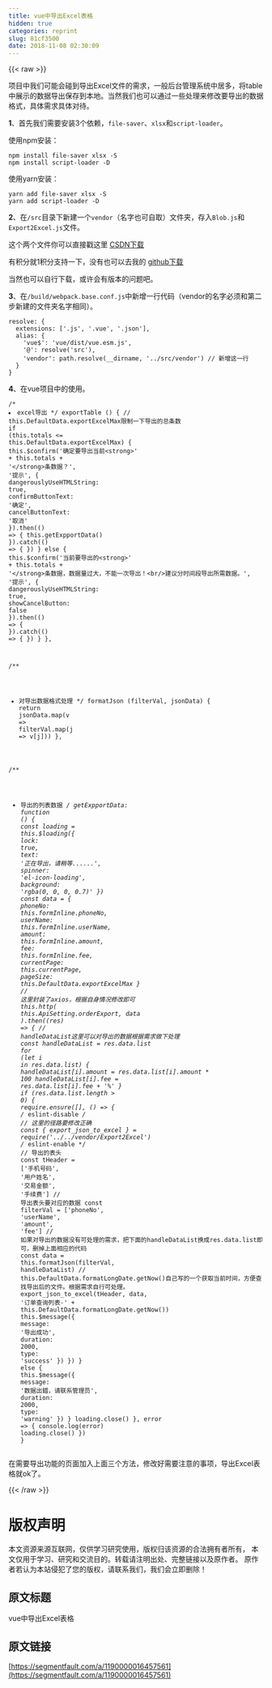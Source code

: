 ```yaml
---
title: vue中导出Excel表格
hidden: true
categories: reprint
slug: 81cf3500
date: 2018-11-08 02:30:09
---
```


{{< raw >}}
<p>&#x9879;&#x76EE;&#x4E2D;&#x6211;&#x4EEC;&#x53EF;&#x80FD;&#x4F1A;&#x78B0;&#x5230;&#x5BFC;&#x51FA;Excel&#x6587;&#x4EF6;&#x7684;&#x9700;&#x6C42;&#xFF0C;&#x4E00;&#x822C;&#x540E;&#x53F0;&#x7BA1;&#x7406;&#x7CFB;&#x7EDF;&#x4E2D;&#x5C45;&#x591A;&#xFF0C;&#x5C06;table&#x4E2D;&#x5C55;&#x793A;&#x7684;&#x6570;&#x636E;&#x5BFC;&#x51FA;&#x4FDD;&#x5B58;&#x5230;&#x672C;&#x5730;&#x3002;&#x5F53;&#x7136;&#x6211;&#x4EEC;&#x4E5F;&#x53EF;&#x4EE5;&#x901A;&#x8FC7;&#x4E00;&#x4E9B;&#x5904;&#x7406;&#x6765;&#x4FEE;&#x6539;&#x8981;&#x5BFC;&#x51FA;&#x7684;&#x6570;&#x636E;&#x683C;&#x5F0F;&#xFF0C;&#x5177;&#x4F53;&#x9700;&#x6C42;&#x5177;&#x4F53;&#x5BF9;&#x5F85;&#x3002;</p><p><strong>1</strong>&#x3001;&#x9996;&#x5148;&#x6211;&#x4EEC;&#x9700;&#x8981;&#x5B89;&#x88C5;3&#x4E2A;&#x4F9D;&#x8D56;&#xFF0C;<code>file-saver</code>&#x3001;<code>xlsx</code>&#x548C;<code>script-loader</code>&#x3002;</p><p>&#x4F7F;&#x7528;npm&#x5B89;&#x88C5;&#xFF1A;</p><div class="widget-codetool" style="display:none"><div class="widget-codetool--inner"><span class="selectCode code-tool" data-toggle="tooltip" data-placement="top" title="" data-original-title="&#x5168;&#x9009;"></span> <span type="button" class="copyCode code-tool" data-toggle="tooltip" data-placement="top" data-clipboard-text="npm install file-saver xlsx -S
npm install script-loader -D" title="" data-original-title="&#x590D;&#x5236;"></span> <span type="button" class="saveToNote code-tool" data-toggle="tooltip" data-placement="top" title="" data-original-title="&#x653E;&#x8FDB;&#x7B14;&#x8BB0;"></span></div></div><pre class="javascript hljs"><code class="js">npm install file-saver xlsx -S
npm install script-loader -D</code></pre><p>&#x4F7F;&#x7528;yarn&#x5B89;&#x88C5;&#xFF1A;</p><div class="widget-codetool" style="display:none"><div class="widget-codetool--inner"><span class="selectCode code-tool" data-toggle="tooltip" data-placement="top" title="" data-original-title="&#x5168;&#x9009;"></span> <span type="button" class="copyCode code-tool" data-toggle="tooltip" data-placement="top" data-clipboard-text="yarn add file-saver xlsx -S
yarn add script-loader -D" title="" data-original-title="&#x590D;&#x5236;"></span> <span type="button" class="saveToNote code-tool" data-toggle="tooltip" data-placement="top" title="" data-original-title="&#x653E;&#x8FDB;&#x7B14;&#x8BB0;"></span></div></div><pre class="javascript hljs"><code class="js">yarn add file-saver xlsx -S
yarn add script-loader -D</code></pre><p><strong>2</strong>&#x3001;&#x5728;<code>/src</code>&#x76EE;&#x5F55;&#x4E0B;&#x65B0;&#x5EFA;&#x4E00;&#x4E2A;<code>vendor</code>&#xFF08;&#x540D;&#x5B57;&#x4E5F;&#x53EF;&#x81EA;&#x53D6;&#xFF09;&#x6587;&#x4EF6;&#x5939;&#xFF0C;&#x5B58;&#x5165;<code>Blob.js</code>&#x548C;<code>Export2Excel.js</code>&#x6587;&#x4EF6;&#x3002;</p><p>&#x8FD9;&#x4E2A;&#x4E24;&#x4E2A;&#x6587;&#x4EF6;&#x4F60;&#x53EF;&#x4EE5;&#x76F4;&#x63A5;&#x6233;&#x8FD9;&#x91CC; <a href="https://download.csdn.net/download/qq_20097569/10675562" rel="nofollow noreferrer" target="_blank">CSDN&#x4E0B;&#x8F7D;</a></p><p>&#x6709;&#x79EF;&#x5206;&#x5C31;1&#x79EF;&#x5206;&#x652F;&#x6301;&#x4E00;&#x4E0B;&#xFF0C;&#x6CA1;&#x6709;&#x4E5F;&#x53EF;&#x4EE5;&#x53BB;&#x6211;&#x7684; <a href="https://download.csdn.net/download/qq_20097569/10675562" rel="nofollow noreferrer" target="_blank">github&#x4E0B;&#x8F7D;</a></p><p>&#x5F53;&#x7136;&#x4E5F;&#x53EF;&#x4EE5;&#x81EA;&#x884C;&#x4E0B;&#x8F7D;&#xFF0C;&#x6216;&#x8BB8;&#x4F1A;&#x6709;&#x7248;&#x672C;&#x7684;&#x95EE;&#x9898;&#x5427;&#x3002;</p><p><strong>3</strong>&#x3001;&#x5728;<code>/build/webpack.base.conf.js</code>&#x4E2D;&#x65B0;&#x589E;&#x4E00;&#x884C;&#x4EE3;&#x7801;&#xFF08;vendor&#x7684;&#x540D;&#x5B57;&#x5FC5;&#x987B;&#x548C;&#x7B2C;&#x4E8C;&#x6B65;&#x65B0;&#x5EFA;&#x7684;&#x6587;&#x4EF6;&#x5939;&#x540D;&#x5B57;&#x76F8;&#x540C;&#xFF09;&#x3002;</p><div class="widget-codetool" style="display:none"><div class="widget-codetool--inner"><span class="selectCode code-tool" data-toggle="tooltip" data-placement="top" title="" data-original-title="&#x5168;&#x9009;"></span> <span type="button" class="copyCode code-tool" data-toggle="tooltip" data-placement="top" data-clipboard-text="resolve: {
  extensions: [&apos;.js&apos;, &apos;.vue&apos;, &apos;.json&apos;],
  alias: {
    &apos;vue$&apos;: &apos;vue/dist/vue.esm.js&apos;,
    &apos;@&apos;: resolve(&apos;src&apos;),
    &apos;vendor&apos;: path.resolve(__dirname, &apos;../src/vendor&apos;) // &#x65B0;&#x589E;&#x8FD9;&#x4E00;&#x884C;
  }
}" title="" data-original-title="&#x590D;&#x5236;"></span> <span type="button" class="saveToNote code-tool" data-toggle="tooltip" data-placement="top" title="" data-original-title="&#x653E;&#x8FDB;&#x7B14;&#x8BB0;"></span></div></div><pre class="javascript hljs"><code class="js">resolve: {
  <span class="hljs-attr">extensions</span>: [<span class="hljs-string">&apos;.js&apos;</span>, <span class="hljs-string">&apos;.vue&apos;</span>, <span class="hljs-string">&apos;.json&apos;</span>],
  <span class="hljs-attr">alias</span>: {
    <span class="hljs-string">&apos;vue$&apos;</span>: <span class="hljs-string">&apos;vue/dist/vue.esm.js&apos;</span>,
    <span class="hljs-string">&apos;@&apos;</span>: resolve(<span class="hljs-string">&apos;src&apos;</span>),
    <span class="hljs-string">&apos;vendor&apos;</span>: path.resolve(__dirname, <span class="hljs-string">&apos;../src/vendor&apos;</span>) <span class="hljs-comment">// &#x65B0;&#x589E;&#x8FD9;&#x4E00;&#x884C;</span>
  }
}</code></pre><p><strong>4</strong>&#x3001;&#x5728;vue&#x9879;&#x76EE;&#x4E2D;&#x7684;&#x4F7F;&#x7528;&#x3002;</p><div class="widget-codetool" style="display:none"><div class="widget-codetool--inner"><span class="selectCode code-tool" data-toggle="tooltip" data-placement="top" title="" data-original-title="&#x5168;&#x9009;"></span> <span type="button" class="copyCode code-tool" data-toggle="tooltip" data-placement="top" data-clipboard-text="/**
 * excel&#x5BFC;&#x51FA;
 */
exportTable () {
  // this.DefaultData.exportExcelMax&#x9650;&#x5236;&#x4E00;&#x4E0B;&#x5BFC;&#x51FA;&#x7684;&#x603B;&#x6761;&#x6570;
  if (this.totals &lt;= this.DefaultData.exportExcelMax) {
    this.$confirm(&apos;&#x786E;&#x5B9A;&#x8981;&#x5BFC;&#x51FA;&#x5F53;&#x524D;&lt;strong&gt;&apos; + this.totals + &apos;&lt;/strong&gt;&#x6761;&#x6570;&#x636E;&#xFF1F;&apos;, &apos;&#x63D0;&#x793A;&apos;, {
      dangerouslyUseHTMLString: true,
      confirmButtonText: &apos;&#x786E;&#x5B9A;&apos;,
      cancelButtonText: &apos;&#x53D6;&#x6D88;&apos;
    }).then(() =&gt; {
      this.getExpportData()
    }).catch(() =&gt; {
    })
  } else {
    this.$confirm(&apos;&#x5F53;&#x524D;&#x8981;&#x5BFC;&#x51FA;&#x7684;&lt;strong&gt;&apos; + this.totals + &apos;&lt;/strong&gt;&#x6761;&#x6570;&#x636E;&#xFF0C;&#x6570;&#x636E;&#x91CF;&#x8FC7;&#x5927;&#xFF0C;&#x4E0D;&#x80FD;&#x4E00;&#x6B21;&#x5BFC;&#x51FA;&#xFF01;&lt;br/&gt;&#x5EFA;&#x8BAE;&#x5206;&#x65F6;&#x95F4;&#x6BB5;&#x5BFC;&#x51FA;&#x6240;&#x9700;&#x6570;&#x636E;&#x3002;&apos;, &apos;&#x63D0;&#x793A;&apos;, {
      dangerouslyUseHTMLString: true,
      showCancelButton: false
    }).then(() =&gt; {
    }).catch(() =&gt; {
    })
  }
},

/**
 * &#x5BF9;&#x5BFC;&#x51FA;&#x6570;&#x636E;&#x683C;&#x5F0F;&#x5904;&#x7406;
 */
formatJson (filterVal, jsonData) {
  return jsonData.map(v =&gt; filterVal.map(j =&gt; v[j]))
},

/**
 * &#x5BFC;&#x51FA;&#x7684;&#x5217;&#x8868;&#x6570;&#x636E;
 */
getExpportData: function () {
  const loading = this.$loading({
    lock: true,
    text: &apos;&#x6B63;&#x5728;&#x5BFC;&#x51FA;&#xFF0C;&#x8BF7;&#x7A0D;&#x7B49;......&apos;,
    spinner: &apos;el-icon-loading&apos;,
    background: &apos;rgba(0, 0, 0, 0.7)&apos;
  })
  const data = {
    phoneNo: this.formInline.phoneNo,
    userName: this.formInline.userName,
    amount: this.formInline.amount,
    fee: this.formInline.fee,
    currentPage: this.currentPage,
    pageSize: this.DefaultData.exportExcelMax
  }
  // &#x8FD9;&#x91CC;&#x5C01;&#x88C5;&#x4E86;axios&#xFF0C;&#x6839;&#x636E;&#x81EA;&#x8EAB;&#x60C5;&#x51B5;&#x4FEE;&#x6539;&#x5373;&#x53EF;
  this.http(
    this.ApiSetting.orderExport,
    data
  ).then((res) =&gt; {
    // handleDataList&#x8FD9;&#x91CC;&#x53EF;&#x4EE5;&#x5BF9;&#x5BFC;&#x51FA;&#x7684;&#x6570;&#x636E;&#x6839;&#x636E;&#x9700;&#x6C42;&#x505A;&#x4E0B;&#x5904;&#x7406;
    const handleDataList = res.data.list
    for (let i in res.data.list) {
      handleDataList[i].amount = res.data.list[i].amount * 100
      handleDataList[i].fee = res.data.list[i].fee + &apos;%&apos;
    }
    if (res.data.list.length &gt; 0) {
      require.ensure([], () =&gt; {
        /* eslint-disable */
        // &#x8FD9;&#x91CC;&#x7684;&#x5F84;&#x8DEF;&#x8981;&#x4FEE;&#x6539;&#x6B63;&#x786E;
        const { export_json_to_excel } = require(&apos;../../vendor/Export2Excel&apos;)
        /* eslint-enable  */
        // &#x5BFC;&#x51FA;&#x7684;&#x8868;&#x5934;
        const tHeader = [&apos;&#x624B;&#x673A;&#x53F7;&#x7801;&apos;, &apos;&#x7528;&#x6237;&#x59D3;&#x540D;&apos;, &apos;&#x4EA4;&#x6613;&#x91D1;&#x989D;&apos;, &apos;&#x624B;&#x7EED;&#x8D39;&apos;]
        // &#x5BFC;&#x51FA;&#x8868;&#x5934;&#x8981;&#x5BF9;&#x5E94;&#x7684;&#x6570;&#x636E;
        const filterVal = [&apos;phoneNo&apos;, &apos;userName&apos;, &apos;amount&apos;, &apos;fee&apos;]
        // &#x5982;&#x679C;&#x5BF9;&#x5BFC;&#x51FA;&#x7684;&#x6570;&#x636E;&#x6CA1;&#x6709;&#x53EF;&#x5904;&#x7406;&#x7684;&#x9700;&#x6C42;&#xFF0C;&#x628A;&#x4E0B;&#x9762;&#x7684;handleDataList&#x6362;&#x6210;res.data.list&#x5373;&#x53EF;&#xFF0C;&#x5220;&#x6389;&#x4E0A;&#x9762;&#x76F8;&#x5E94;&#x7684;&#x4EE3;&#x7801;
        const data = this.formatJson(filterVal, handleDataList)
        // this.DefaultData.formatLongDate.getNow()&#x81EA;&#x5DF1;&#x5199;&#x7684;&#x4E00;&#x4E2A;&#x83B7;&#x53D6;&#x5F53;&#x524D;&#x65F6;&#x95F4;&#xFF0C;&#x65B9;&#x4FBF;&#x67E5;&#x627E;&#x5BFC;&#x51FA;&#x540E;&#x7684;&#x6587;&#x4EF6;&#x3002;&#x6839;&#x636E;&#x9700;&#x6C42;&#x81EA;&#x884C;&#x53EF;&#x5904;&#x7406;&#x3002;
        export_json_to_excel(tHeader, data, &apos;&#x8BA2;&#x5355;&#x67E5;&#x8BE2;&#x5217;&#x8868;-&apos; + this.DefaultData.formatLongDate.getNow())
        this.$message({
          message: &apos;&#x5BFC;&#x51FA;&#x6210;&#x529F;&apos;,
          duration: 2000,
          type: &apos;success&apos;
        })
      })
    } else {
      this.$message({
        message: &apos;&#x6570;&#x636E;&#x51FA;&#x932F;&#xFF0C;&#x8BF7;&#x8054;&#x7CFB;&#x7BA1;&#x7406;&#x5458;&apos;,
        duration: 2000,
        type: &apos;warning&apos;
      })
    }
    loading.close()
  }, error =&gt; {
    console.log(error)
    loading.close()
  })
}" title="" data-original-title="&#x590D;&#x5236;"></span> <span type="button" class="saveToNote code-tool" data-toggle="tooltip" data-placement="top" title="" data-original-title="&#x653E;&#x8FDB;&#x7B14;&#x8BB0;"></span></div></div><pre class="javascript hljs"><code class="js"><span class="hljs-comment">/**
 * excel&#x5BFC;&#x51FA;
 */</span>
exportTable () {
  <span class="hljs-comment">// this.DefaultData.exportExcelMax&#x9650;&#x5236;&#x4E00;&#x4E0B;&#x5BFC;&#x51FA;&#x7684;&#x603B;&#x6761;&#x6570;</span>
  <span class="hljs-keyword">if</span> (<span class="hljs-keyword">this</span>.totals &lt;= <span class="hljs-keyword">this</span>.DefaultData.exportExcelMax) {
    <span class="hljs-keyword">this</span>.$confirm(<span class="hljs-string">&apos;&#x786E;&#x5B9A;&#x8981;&#x5BFC;&#x51FA;&#x5F53;&#x524D;&lt;strong&gt;&apos;</span> + <span class="hljs-keyword">this</span>.totals + <span class="hljs-string">&apos;&lt;/strong&gt;&#x6761;&#x6570;&#x636E;&#xFF1F;&apos;</span>, <span class="hljs-string">&apos;&#x63D0;&#x793A;&apos;</span>, {
      <span class="hljs-attr">dangerouslyUseHTMLString</span>: <span class="hljs-literal">true</span>,
      <span class="hljs-attr">confirmButtonText</span>: <span class="hljs-string">&apos;&#x786E;&#x5B9A;&apos;</span>,
      <span class="hljs-attr">cancelButtonText</span>: <span class="hljs-string">&apos;&#x53D6;&#x6D88;&apos;</span>
    }).then(<span class="hljs-function"><span class="hljs-params">()</span> =&gt;</span> {
      <span class="hljs-keyword">this</span>.getExpportData()
    }).catch(<span class="hljs-function"><span class="hljs-params">()</span> =&gt;</span> {
    })
  } <span class="hljs-keyword">else</span> {
    <span class="hljs-keyword">this</span>.$confirm(<span class="hljs-string">&apos;&#x5F53;&#x524D;&#x8981;&#x5BFC;&#x51FA;&#x7684;&lt;strong&gt;&apos;</span> + <span class="hljs-keyword">this</span>.totals + <span class="hljs-string">&apos;&lt;/strong&gt;&#x6761;&#x6570;&#x636E;&#xFF0C;&#x6570;&#x636E;&#x91CF;&#x8FC7;&#x5927;&#xFF0C;&#x4E0D;&#x80FD;&#x4E00;&#x6B21;&#x5BFC;&#x51FA;&#xFF01;&lt;br/&gt;&#x5EFA;&#x8BAE;&#x5206;&#x65F6;&#x95F4;&#x6BB5;&#x5BFC;&#x51FA;&#x6240;&#x9700;&#x6570;&#x636E;&#x3002;&apos;</span>, <span class="hljs-string">&apos;&#x63D0;&#x793A;&apos;</span>, {
      <span class="hljs-attr">dangerouslyUseHTMLString</span>: <span class="hljs-literal">true</span>,
      <span class="hljs-attr">showCancelButton</span>: <span class="hljs-literal">false</span>
    }).then(<span class="hljs-function"><span class="hljs-params">()</span> =&gt;</span> {
    }).catch(<span class="hljs-function"><span class="hljs-params">()</span> =&gt;</span> {
    })
  }
},

<span class="hljs-comment">/**
 * &#x5BF9;&#x5BFC;&#x51FA;&#x6570;&#x636E;&#x683C;&#x5F0F;&#x5904;&#x7406;
 */</span>
formatJson (filterVal, jsonData) {
  <span class="hljs-keyword">return</span> jsonData.map(<span class="hljs-function"><span class="hljs-params">v</span> =&gt;</span> filterVal.map(<span class="hljs-function"><span class="hljs-params">j</span> =&gt;</span> v[j]))
},

<span class="hljs-comment">/**
 * &#x5BFC;&#x51FA;&#x7684;&#x5217;&#x8868;&#x6570;&#x636E;
 */</span>
getExpportData: <span class="hljs-function"><span class="hljs-keyword">function</span> (<span class="hljs-params"></span>) </span>{
  <span class="hljs-keyword">const</span> loading = <span class="hljs-keyword">this</span>.$loading({
    <span class="hljs-attr">lock</span>: <span class="hljs-literal">true</span>,
    <span class="hljs-attr">text</span>: <span class="hljs-string">&apos;&#x6B63;&#x5728;&#x5BFC;&#x51FA;&#xFF0C;&#x8BF7;&#x7A0D;&#x7B49;......&apos;</span>,
    <span class="hljs-attr">spinner</span>: <span class="hljs-string">&apos;el-icon-loading&apos;</span>,
    <span class="hljs-attr">background</span>: <span class="hljs-string">&apos;rgba(0, 0, 0, 0.7)&apos;</span>
  })
  <span class="hljs-keyword">const</span> data = {
    <span class="hljs-attr">phoneNo</span>: <span class="hljs-keyword">this</span>.formInline.phoneNo,
    <span class="hljs-attr">userName</span>: <span class="hljs-keyword">this</span>.formInline.userName,
    <span class="hljs-attr">amount</span>: <span class="hljs-keyword">this</span>.formInline.amount,
    <span class="hljs-attr">fee</span>: <span class="hljs-keyword">this</span>.formInline.fee,
    <span class="hljs-attr">currentPage</span>: <span class="hljs-keyword">this</span>.currentPage,
    <span class="hljs-attr">pageSize</span>: <span class="hljs-keyword">this</span>.DefaultData.exportExcelMax
  }
  <span class="hljs-comment">// &#x8FD9;&#x91CC;&#x5C01;&#x88C5;&#x4E86;axios&#xFF0C;&#x6839;&#x636E;&#x81EA;&#x8EAB;&#x60C5;&#x51B5;&#x4FEE;&#x6539;&#x5373;&#x53EF;</span>
  <span class="hljs-keyword">this</span>.http(
    <span class="hljs-keyword">this</span>.ApiSetting.orderExport,
    data
  ).then(<span class="hljs-function">(<span class="hljs-params">res</span>) =&gt;</span> {
    <span class="hljs-comment">// handleDataList&#x8FD9;&#x91CC;&#x53EF;&#x4EE5;&#x5BF9;&#x5BFC;&#x51FA;&#x7684;&#x6570;&#x636E;&#x6839;&#x636E;&#x9700;&#x6C42;&#x505A;&#x4E0B;&#x5904;&#x7406;</span>
    <span class="hljs-keyword">const</span> handleDataList = res.data.list
    <span class="hljs-keyword">for</span> (<span class="hljs-keyword">let</span> i <span class="hljs-keyword">in</span> res.data.list) {
      handleDataList[i].amount = res.data.list[i].amount * <span class="hljs-number">100</span>
      handleDataList[i].fee = res.data.list[i].fee + <span class="hljs-string">&apos;%&apos;</span>
    }
    <span class="hljs-keyword">if</span> (res.data.list.length &gt; <span class="hljs-number">0</span>) {
      <span class="hljs-built_in">require</span>.ensure([], () =&gt; {
        <span class="hljs-comment">/* eslint-disable */</span>
        <span class="hljs-comment">// &#x8FD9;&#x91CC;&#x7684;&#x5F84;&#x8DEF;&#x8981;&#x4FEE;&#x6539;&#x6B63;&#x786E;</span>
        <span class="hljs-keyword">const</span> { export_json_to_excel } = <span class="hljs-built_in">require</span>(<span class="hljs-string">&apos;../../vendor/Export2Excel&apos;</span>)
        <span class="hljs-comment">/* eslint-enable  */</span>
        <span class="hljs-comment">// &#x5BFC;&#x51FA;&#x7684;&#x8868;&#x5934;</span>
        <span class="hljs-keyword">const</span> tHeader = [<span class="hljs-string">&apos;&#x624B;&#x673A;&#x53F7;&#x7801;&apos;</span>, <span class="hljs-string">&apos;&#x7528;&#x6237;&#x59D3;&#x540D;&apos;</span>, <span class="hljs-string">&apos;&#x4EA4;&#x6613;&#x91D1;&#x989D;&apos;</span>, <span class="hljs-string">&apos;&#x624B;&#x7EED;&#x8D39;&apos;</span>]
        <span class="hljs-comment">// &#x5BFC;&#x51FA;&#x8868;&#x5934;&#x8981;&#x5BF9;&#x5E94;&#x7684;&#x6570;&#x636E;</span>
        <span class="hljs-keyword">const</span> filterVal = [<span class="hljs-string">&apos;phoneNo&apos;</span>, <span class="hljs-string">&apos;userName&apos;</span>, <span class="hljs-string">&apos;amount&apos;</span>, <span class="hljs-string">&apos;fee&apos;</span>]
        <span class="hljs-comment">// &#x5982;&#x679C;&#x5BF9;&#x5BFC;&#x51FA;&#x7684;&#x6570;&#x636E;&#x6CA1;&#x6709;&#x53EF;&#x5904;&#x7406;&#x7684;&#x9700;&#x6C42;&#xFF0C;&#x628A;&#x4E0B;&#x9762;&#x7684;handleDataList&#x6362;&#x6210;res.data.list&#x5373;&#x53EF;&#xFF0C;&#x5220;&#x6389;&#x4E0A;&#x9762;&#x76F8;&#x5E94;&#x7684;&#x4EE3;&#x7801;</span>
        <span class="hljs-keyword">const</span> data = <span class="hljs-keyword">this</span>.formatJson(filterVal, handleDataList)
        <span class="hljs-comment">// this.DefaultData.formatLongDate.getNow()&#x81EA;&#x5DF1;&#x5199;&#x7684;&#x4E00;&#x4E2A;&#x83B7;&#x53D6;&#x5F53;&#x524D;&#x65F6;&#x95F4;&#xFF0C;&#x65B9;&#x4FBF;&#x67E5;&#x627E;&#x5BFC;&#x51FA;&#x540E;&#x7684;&#x6587;&#x4EF6;&#x3002;&#x6839;&#x636E;&#x9700;&#x6C42;&#x81EA;&#x884C;&#x53EF;&#x5904;&#x7406;&#x3002;</span>
        export_json_to_excel(tHeader, data, <span class="hljs-string">&apos;&#x8BA2;&#x5355;&#x67E5;&#x8BE2;&#x5217;&#x8868;-&apos;</span> + <span class="hljs-keyword">this</span>.DefaultData.formatLongDate.getNow())
        <span class="hljs-keyword">this</span>.$message({
          <span class="hljs-attr">message</span>: <span class="hljs-string">&apos;&#x5BFC;&#x51FA;&#x6210;&#x529F;&apos;</span>,
          <span class="hljs-attr">duration</span>: <span class="hljs-number">2000</span>,
          <span class="hljs-attr">type</span>: <span class="hljs-string">&apos;success&apos;</span>
        })
      })
    } <span class="hljs-keyword">else</span> {
      <span class="hljs-keyword">this</span>.$message({
        <span class="hljs-attr">message</span>: <span class="hljs-string">&apos;&#x6570;&#x636E;&#x51FA;&#x932F;&#xFF0C;&#x8BF7;&#x8054;&#x7CFB;&#x7BA1;&#x7406;&#x5458;&apos;</span>,
        <span class="hljs-attr">duration</span>: <span class="hljs-number">2000</span>,
        <span class="hljs-attr">type</span>: <span class="hljs-string">&apos;warning&apos;</span>
      })
    }
    loading.close()
  }, error =&gt; {
    <span class="hljs-built_in">console</span>.log(error)
    loading.close()
  })
}</code></pre><p>&#x5728;&#x9700;&#x8981;&#x5BFC;&#x51FA;&#x529F;&#x80FD;&#x7684;&#x9875;&#x9762;&#x52A0;&#x5165;&#x4E0A;&#x9762;&#x4E09;&#x4E2A;&#x65B9;&#x6CD5;&#xFF0C;&#x4FEE;&#x6539;&#x597D;&#x9700;&#x8981;&#x6CE8;&#x610F;&#x7684;&#x4E8B;&#x9879;&#xFF0C;&#x5BFC;&#x51FA;Excel&#x8868;&#x683C;&#x5C31;ok&#x4E86;&#x3002;</p>
{{< /raw >}}

# 版权声明
本文资源来源互联网，仅供学习研究使用，版权归该资源的合法拥有者所有，
本文仅用于学习、研究和交流目的。转载请注明出处、完整链接以及原作者。
原作者若认为本站侵犯了您的版权，请联系我们，我们会立即删除！

## 原文标题
vue中导出Excel表格

## 原文链接
[https://segmentfault.com/a/1190000016457561](https://segmentfault.com/a/1190000016457561)

